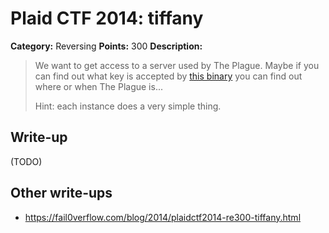 # Plaid CTF 2014: tiffany

**Category:** Reversing
**Points:** 300
**Description:**

> We want to get access to a server used by The Plague. Maybe if you can find out what key is accepted by [this binary](tiffany-0233a625fc40b2dda9c31781a0dbb46e.tar.bz2) you can find out where or when The Plague is...
>
> Hint: each instance does a very simple thing.

## Write-up

(TODO)

## Other write-ups

* <https://fail0verflow.com/blog/2014/plaidctf2014-re300-tiffany.html>
